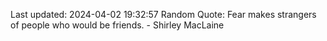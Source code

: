 Last updated: 2024-04-02 19:32:57
Random Quote: Fear makes strangers of people who would be friends. - Shirley MacLaine